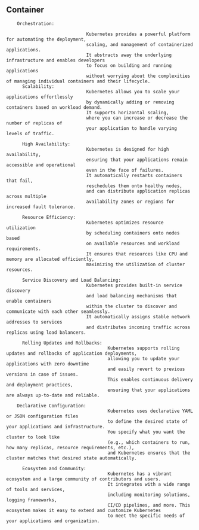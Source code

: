 

## Container 
        
        Orchestration:
        
                                  Kubernetes provides a powerful platform for automating the deployment, 
                                  scaling, and management of containerized applications.
                                  It abstracts away the underlying infrastructure and enables developers 
                                  to focus on building and running applications
                                  without worrying about the complexities of managing individual containers and their lifecycle.
          Scalability:
                                  Kubernetes allows you to scale your applications effortlessly
                                  by dynamically adding or removing containers based on workload demand. 
                                  It supports horizontal scaling, 
                                  where you can increase or decrease the number of replicas of
                                  your application to handle varying levels of traffic.
        
          High Availability: 
                                  Kubernetes is designed for high availability,
                                  ensuring that your applications remain accessible and operational
                                  even in the face of failures.
                                  It automatically restarts containers that fail,
                                  reschedules them onto healthy nodes, 
                                  and can distribute application replicas across multiple
                                  availability zones or regions for increased fault tolerance.
        
          Resource Efficiency:
                                  Kubernetes optimizes resource utilization
                                  by scheduling containers onto nodes based 
                                  on available resources and workload requirements. 
                                  It ensures that resources like CPU and memory are allocated efficiently,
                                  maximizing the utilization of cluster resources.
        
          Service Discovery and Load Balancing:
                                  Kubernetes provides built-in service discovery 
                                  and load balancing mechanisms that enable containers 
                                  within the cluster to discover and communicate with each other seamlessly.
                                  It automatically assigns stable network addresses to services 
                                  and distributes incoming traffic across replicas using load balancers.
        
          Rolling Updates and Rollbacks:
                                          Kubernetes supports rolling updates and rollbacks of application deployments, 
                                          allowing you to update your applications with zero downtime 
                                          and easily revert to previous versions in case of issues.
                                          This enables continuous delivery and deployment practices,
                                          ensuring that your applications are always up-to-date and reliable.
        
        Declarative Configuration:
                                          Kubernetes uses declarative YAML or JSON configuration files 
                                          to define the desired state of your applications and infrastructure. 
                                          You specify what you want the cluster to look like
                                          (e.g., which containers to run, how many replicas, resource requirements, etc.), 
                                          and Kubernetes ensures that the cluster matches that desired state automatically.
        
          Ecosystem and Community: 
                                          Kubernetes has a vibrant ecosystem and a large community of contributors and users.
                                          It integrates with a wide range of tools and services,
                                          including monitoring solutions, logging frameworks,
                                          CI/CD pipelines, and more. This ecosystem makes it easy to extend and customize Kubernetes
                                          to meet the specific needs of your applications and organization.
